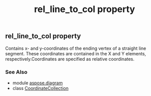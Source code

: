 ﻿---
title: rel_line_to_col property
second_title: Aspose.Diagram for Python via .NET API References
description: 
type: docs
weight: 180
url: /python-net/aspose.diagram/coordinatecollection/rel_line_to_col/
is_root: false
---

## rel_line_to_col property


Contains x- and y-coordinates of the ending vertex of a straight line segment. These coordinates are contained in the X and Y elements, respectively.Coordinates are specified as relative coordinates.

### See Also
* module [aspose.diagram](../../)
* class [CoordinateCollection](/diagram/python-net/aspose.diagram/coordinatecollection)
